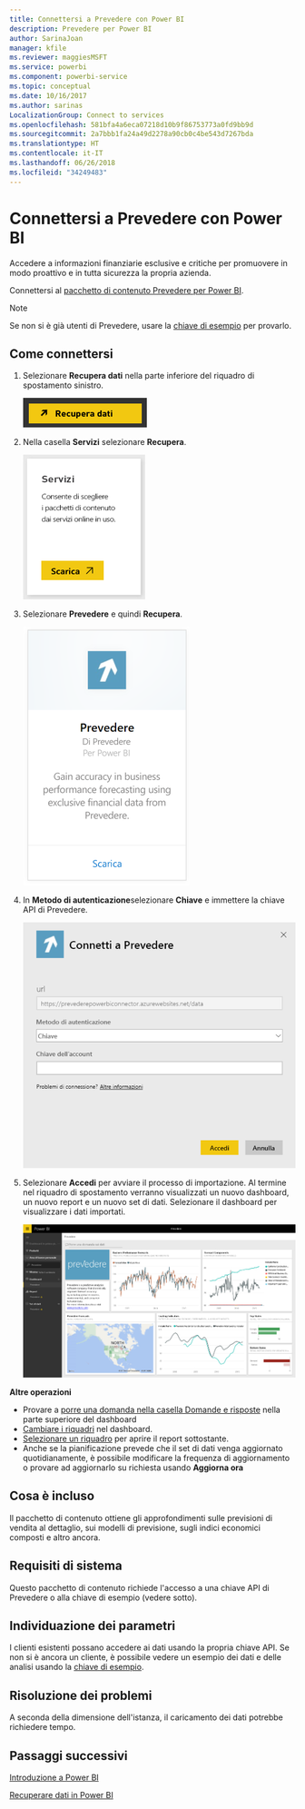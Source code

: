 ```yaml
---
title: Connettersi a Prevedere con Power BI
description: Prevedere per Power BI
author: SarinaJoan
manager: kfile
ms.reviewer: maggiesMSFT
ms.service: powerbi
ms.component: powerbi-service
ms.topic: conceptual
ms.date: 10/16/2017
ms.author: sarinas
LocalizationGroup: Connect to services
ms.openlocfilehash: 581bfa4a6eca07218d10b9f86753773a0fd9bb9d
ms.sourcegitcommit: 2a7bbb1fa24a49d2278a90cb0c4be543d7267bda
ms.translationtype: HT
ms.contentlocale: it-IT
ms.lasthandoff: 06/26/2018
ms.locfileid: "34249483"
---
```

# <a name="connect-to-prevedere-with-power-bi"></a>Connettersi a Prevedere con Power BI
Accedere a informazioni finanziarie esclusive e critiche per promuovere in modo proattivo e in tutta sicurezza la propria azienda.

Connettersi al [pacchetto di contenuto Prevedere per Power BI](https://app.powerbi.com/getdata/services/prevedere).

>[!NOTE]
>Se non si è già utenti di Prevedere, usare la [chiave di esempio](https://prevederepowerbiconnector.azurewebsites.net/static/learnmore.html) per provarlo.

## <a name="how-to-connect"></a>Come connettersi
1. Selezionare **Recupera dati** nella parte inferiore del riquadro di spostamento sinistro.
   
   ![](media/service-connect-to-prevedere/getdata.png)
2. Nella casella **Servizi** selezionare **Recupera**.
   
   ![](media/service-connect-to-prevedere/services.png)
3. Selezionare **Prevedere** e quindi **Recupera**.
   
   ![](media/service-connect-to-prevedere/connect.png)
4. In **Metodo di autenticazione**selezionare **Chiave** e immettere la chiave API di Prevedere.
   
    ![](media/service-connect-to-prevedere/creds.png)
5. Selezionare **Accedi** per avviare il processo di importazione. Al termine nel riquadro di spostamento verranno visualizzati un nuovo dashboard, un nuovo report e un nuovo set di dati. Selezionare il dashboard per visualizzare i dati importati.
   
     ![](media/service-connect-to-prevedere/dashboard.png)

**Altre operazioni**

* Provare a [porre una domanda nella casella Domande e risposte](power-bi-q-and-a.md) nella parte superiore del dashboard
* [Cambiare i riquadri](service-dashboard-edit-tile.md) nel dashboard.
* [Selezionare un riquadro](service-dashboard-tiles.md) per aprire il report sottostante.
* Anche se la pianificazione prevede che il set di dati venga aggiornato quotidianamente, è possibile modificare la frequenza di aggiornamento o provare ad aggiornarlo su richiesta usando **Aggiorna ora**

## <a name="whats-included"></a>Cosa è incluso
Il pacchetto di contenuto ottiene gli approfondimenti sulle previsioni di vendita al dettaglio, sui modelli di previsione, sugli indici economici composti e altro ancora.

## <a name="system-requirements"></a>Requisiti di sistema
Questo pacchetto di contenuto richiede l'accesso a una chiave API di Prevedere o alla chiave di esempio (vedere sotto).

## <a name="finding-parameters"></a>Individuazione dei parametri
<a name="FindingParams"></a>

I clienti esistenti possano accedere ai dati usando la propria chiave API. Se non si è ancora un cliente, è possibile vedere un esempio dei dati e delle analisi usando la [chiave di esempio](https://prevederepowerbiconnector.azurewebsites.net/static/learnmore.html).

## <a name="troubleshooting"></a>Risoluzione dei problemi
A seconda della dimensione dell'istanza, il caricamento dei dati potrebbe richiedere tempo.

## <a name="next-steps"></a>Passaggi successivi
[Introduzione a Power BI](service-get-started.md)

[Recuperare dati in Power BI](service-get-data.md)

